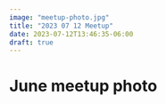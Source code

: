```yaml
---
image: "meetup-photo.jpg"
title: "2023 07 12 Meetup"
date: 2023-07-12T13:46:35-06:00
draft: true
---
```


# June meetup photo

